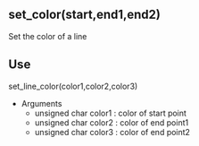 ## set\_color(start,end1,end2) ##
Set the color of a line
## Use ##
set\_line\_color(color1,color2,color3)

  * Arguments
    * unsigned char color1 : color of start point
    * unsigned char color2 : color of end point1
    * unsigned char color3 : color of end point2